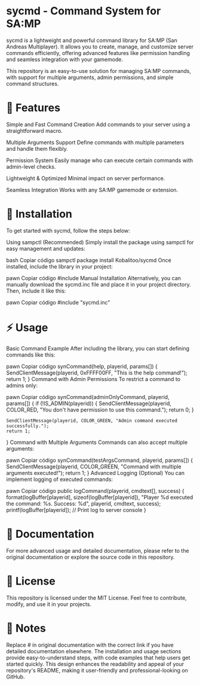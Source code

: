 # sycmd - Command System for SA:MP
sycmd is a lightweight and powerful command library for SA:MP (San Andreas Multiplayer). It allows you to create, manage, and customize server commands efficiently, offering advanced features like permission handling and seamless integration with your gamemode.

This repository is an easy-to-use solution for managing SA:MP commands, with support for multiple arguments, admin permissions, and simple command structures.
 
# 🚀 Features
Simple and Fast Command Creation
Add commands to your server using a straightforward macro.

Multiple Arguments Support
Define commands with multiple parameters and handle them flexibly.

Permission System
Easily manage who can execute certain commands with admin-level checks.

Lightweight & Optimized
Minimal impact on server performance.

Seamless Integration
Works with any SA:MP gamemode or extension.

# 🔧 Installation
To get started with sycmd, follow the steps below:

Using sampctl (Recommended)
Simply install the package using sampctl for easy management and updates:

bash
Copiar código
sampctl package install Kobalitoo/sycmd
Once installed, include the library in your project:

pawn
Copiar código
#include <sycmd>
Manual Installation
Alternatively, you can manually download the sycmd.inc file and place it in your project directory. Then, include it like this:

pawn
Copiar código
#include "sycmd.inc"
# ⚡ Usage
Basic Command Example
After including the library, you can start defining commands like this:

pawn
Copiar código
synCommand(help, playerid, params[]) {
    SendClientMessage(playerid, 0xFFFF00FF, "This is the help command!");
    return 1;
}
Command with Admin Permissions
To restrict a command to admins only:

pawn
Copiar código
synCommand(adminOnlyCommand, playerid, params[]) {
    if (!IS_ADMIN(playerid)) {
        SendClientMessage(playerid, COLOR_RED, "You don't have permission to use this command.");
        return 0;
    }
    
    SendClientMessage(playerid, COLOR_GREEN, "Admin command executed successfully.");
    return 1;
}
Command with Multiple Arguments
Commands can also accept multiple arguments:

pawn
Copiar código
synCommand(testArgsCommand, playerid, params[]) {
    SendClientMessage(playerid, COLOR_GREEN, "Command with multiple arguments executed!");
    return 1;
}
Advanced Logging (Optional)
You can implement logging of executed commands:

pawn
Copiar código
public logCommand(playerid, cmdtext[], success)
{
    format(logBuffer[playerid], sizeof(logBuffer[playerid]), "Player %d executed the command: %s. Success: %d", playerid, cmdtext, success);
    printf(logBuffer[playerid]); // Print log to server console
}
# 📝 Documentation
For more advanced usage and detailed documentation, please refer to the original documentation or explore the source code in this repository.

# 📜 License
This repository is licensed under the MIT License. Feel free to contribute, modify, and use it in your projects.

# 📌 Notes
Replace # in original documentation with the correct link if you have detailed documentation elsewhere.
The installation and usage sections provide easy-to-understand steps, with code examples that help users get started quickly.
This design enhances the readability and appeal of your repository's README, making it user-friendly and professional-looking on GitHub.

